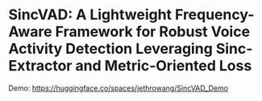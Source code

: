 # SincVAD: A Lightweight Frequency-Aware Framework for Robust Voice Activity Detection Leveraging Sinc-Extractor and Metric-Oriented Loss
Demo: https://huggingface.co/spaces/jethrowang/SincVAD_Demo
